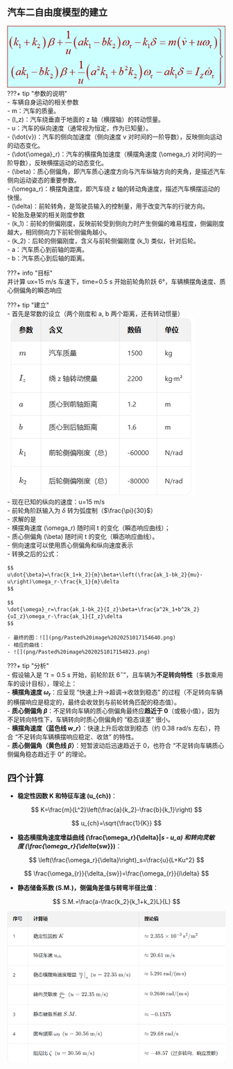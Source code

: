 ## 汽车二自由度模型的建立
![](png/Pasted%20image%2020251017145135.png)  
???+ tip "参数的说明"  
    - 车辆自身运动的相关参数  
        - m：汽车的质量。  
        - \(I_z\)：汽车绕垂直于地面的 z 轴（横摆轴）的转动惯量。  
        - u：汽车的纵向速度（通常视为恒定，作为已知量）。  
        - \(\dot{v}\)：汽车的侧向加速度（侧向速度 v 对时间的一阶导数），反映侧向运动的动态变化。  
        - \(\dot{\omega}_r\)：汽车的横摆角加速度（横摆角速度 \(\omega_r\) 对时间的一阶导数），反映横摆运动的动态变化。  
        - \(\beta\)：质心侧偏角，即汽车质心速度方向与汽车纵轴方向的夹角，是描述汽车侧向运动姿态的重要参数。  
        - \(\omega_r\)：横摆角速度，即汽车绕 z 轴的转动角速度，描述汽车横摆运动的快慢。  
        - \(\delta\)：前轮转角，是驾驶员输入的控制量，用于改变汽车的行驶方向。  
    - 轮胎及悬架的相关刚度参数  
        -  \(k_1\)：前轮的侧偏刚度，反映前轮受到侧向力时产生侧偏的难易程度，侧偏刚度越大，相同侧向力下前轮侧偏角越小。  
        - \(k_2\)：后轮的侧偏刚度，含义与前轮侧偏刚度 \(k_1\) 类似，针对后轮。  
        - a：汽车质心到前轴的距离。  
        - b：汽车质心到后轴的距离。  

???+ info "目标"  
    并计算 ux=15 m/s 车速下，time=0.5 s 开始前轮角阶跃 6°，车辆横摆角速度、质心侧偏角的瞬态响应

???+ tip "建立"  
    - 首先是常数的设立（两个刚度和 a, b 两个距离，还有转动惯量）![](png/Pasted%20image%2020251017151818.png)  
        - 现在已知的纵向的速度：u=15 m/s  
        - 前轮角阶跃输入为 $\delta$ 转为弧度制（$\frac{\pi}{30}$）  
    - 求解的是  
        - 横摆角速度 \(\omega_r\) 随时间 t 的变化（瞬态响应曲线）；  
        - 质心侧偏角 \(\beta\) 随时间 t 的变化（瞬态响应曲线）。  
    - 侧向速度可以使用质心侧偏角和纵向速度表示  
    - 转换之后的公式：  

    $$  
    u\dot{\beta}=\frac{k_1+k_2}{m}\beta+\left(\frac{ak_1-bk_2}{mu}-u\right)\omega_r-\frac{k_1}{m}\delta  
    $$

    $$  
    \dot{\omega}_r=\frac{ak_1-bk_2}{I_z}\beta+\frac{a^2k_1+b^2k_2}{uI_z}\omega_r-\frac{ak_1}{I_z}\delta  
    $$
  
    - 最终的图：![](png/Pasted%20image%2020251017154640.png)  
    - 相应的曲线：  
    - ![](png/Pasted%20image%2020251017154823.png)

???+ tip "分析"  
    - 假设输入是 “$t=0.5\ \text{s}$ 开始，前轮阶跃 $6^\circ$”，且车辆为**不足转向特性**（多数乘用车的设计目标），理论上：  
        - **横摆角速度 $\omega_r$**：应呈现 “快速上升→超调→收敛到稳态” 的过程（不足转向车辆的横摆响应是稳定的，最终会收敛到与前轮转角匹配的稳态值）。  
        - **质心侧偏角 $\beta$**：不足转向车辆的质心侧偏角最终应**趋近于 0**（或极小值），因为不足转向特性下，车辆转向时质心侧偏角的 “稳态误差” 很小。  
    - **横摆角速度（蓝色线 $w\_r）$**：快速上升后收敛到稳态（约 $0.38\ \text{rad/s}$ 左右），符合 “不足转向车辆横摆响应稳定、收敛” 的特性。  
    - **质心侧偏角（黄色线 $\beta$）**：短暂波动后迅速趋近于 0，也符合 “不足转向车辆质心侧偏角稳态趋近于 0” 的理论。

## 四个计算  
- **稳定性因数 K 和特征车速 \(u_{ch}\)**：

$$
K=\frac{m}{L^2}\left(\frac{a}{k_2}-\frac{b}{k_1}\right)
$$

$$
u_{ch}=\sqrt{\frac{1}{K}}
$$

- **稳态横摆角速度增益曲线 \(\frac{\omega_r}{\delta}|_s - u_a\) 和转向灵敏度 \(\frac{\omega_r}{\delta_{sw}}\)**：

$$
\left(\frac{\omega_r}{\delta}\right)_s=\frac{u}{L+Ku^2}
$$

$$
\frac{\omega_{r}}{\delta_{sw}}=\frac{\omega_{r}}{i\delta}
$$

- **静态储备系数 \(S.M.\)，侧偏角差值与转弯半径比值**：

$$
S.M.=\frac{a-\frac{k_2}{k_1+k_2}L}{L}
$$

![](png/Pasted%20image%2020251017180233.png)